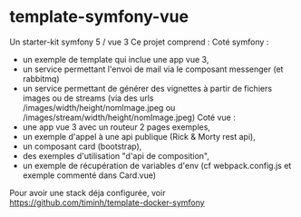 # template-symfony-vue

Un starter-kit symfony 5 / vue 3
Ce projet comprend : 
 Coté symfony :
 - un exemple de template qui inclue une app vue 3,
 - un service permettant l'envoi de mail via le composant messenger (et rabbitmq)
 - un service permettant de générer des vignettes à partir de fichiers images ou de streams
    (via des urls /images/width/height/nomImage.jpeg ou /images/stream/width/height/nomImage.jpeg)
 Coté vue :
 - une app vue 3 avec un routeur 2 pages exemples,
 - un exemple d'appel à une api publique (Rick & Morty rest api), 
 - un composant card (bootstrap),
 - des exemples d'utilisation "d'api de composition",
 - un exemple de récupération de variables d'env (cf webpack.config.js et exemple commenté dans Card.vue)
 
 Pour avoir une stack déja configurée, voir https://github.com/timinh/template-docker-symfony
 
 
